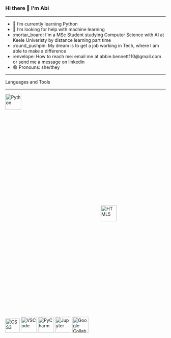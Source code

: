 ### Hi there 👋 I'm Abi
<hr>
<ul>
<li> 🌱 I’m currently learning Python </li> 
<li> 🤔 I’m looking for help with machine learning </li> 
<li> :mortar_board: I'm a MSc Student studying Computer Science with AI at Keele Univeristy by distance learning part time</li>
<li> :round_pushpin: My dream is to get a job working in Tech, where I am able to make a difference </li>
<li> :envelope: How to reach me: email me at abbie.bennett110@gmail.com or send me a message on linkedin </li> 
<li> 😄 Pronouns: she/they </li> 
</ul>
<hr>
Languages and Tools
<hr>
<p float="left">
<img padding= "300px 10px 10px 10px" src="https://upload.wikimedia.org/wikipedia/commons/c/c3/Python-logo-notext.svg" width="50px" alt="Python">
<img style="padding: 300px;" src="https://www.w3.org/html/logo/badge/html5-badge-h-solo.png" width="50px" alt="HTML5">
<img src="https://icon-library.com/images/css-icon-png/css-icon-png-0.jpg" width="45px" alt="CSS3">
<img src="https://upload.wikimedia.org/wikipedia/commons/9/9a/Visual_Studio_Code_1.35_icon.svg" width="50px" alt="VSCode">
<img src="https://upload.wikimedia.org/wikipedia/commons/1/1d/PyCharm_Icon.svg" width="50px" alt="PyCharm">
<img src="https://upload.wikimedia.org/wikipedia/commons/3/38/Jupyter_logo.svg" width="50px" alt="Jupyter">
<img src="https://colab.research.google.com/img/colab_favicon_256px.png" width="50px" alt="Google Collab Notebook">
</p>

